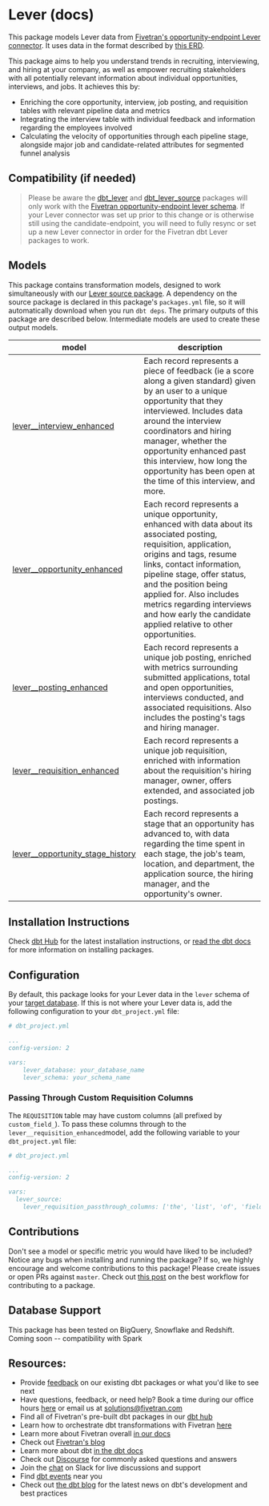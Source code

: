 # Lever (docs)

This package models Lever data from [Fivetran's opportunity-endpoint Lever connector](https://fivetran.com/docs/applications/lever). It uses data in the format described by [this ERD](https://fivetran.com/docs/applications/lever#schemainformation).

This package aims to help you understand trends in recruiting, interviewing, and hiring at your company, as well as empower recruiting stakeholders with all potentially relevant information about individual opportunities, interviews, and jobs. It achieves this by:
- Enriching the core opportunity, interview, job posting, and requisition tables with relevant pipeline data and metrics
- Integrating the interview table with individual feedback and information regarding the employees involved
- Calculating the velocity of opportunities through each pipeline stage, alongside major job and candidate-related attributes for segmented funnel analysis

## Compatibility (if needed)
> Please be aware the [dbt_lever](https://github.com/fivetran/dbt_lever) and [dbt_lever_source](https://github.com/fivetran/dbt_lever_source) packages will only work with the [Fivetran opportunity-endpoint lever schema](https://fivetran.com/docs/applications/connector/changelog). If your Lever connector was set up prior to this change or is otherwise still using the candidate-endpoint, you will need to fully resync or set up a new Lever connector in order for the Fivetran dbt Lever packages to work.

## Models

This package contains transformation models, designed to work simultaneously with our [Lever source package](https://github.com/fivetran/dbt_lever_source). A dependency on the source package is declared in this package's `packages.yml` file, so it will automatically download when you run `dbt deps`. The primary outputs of this package are described below. Intermediate models are used to create these output models.

| **model**                | **description**                                                                                                                                |
| ------------------------ | ---------------------------------------------------------------------------------------------------------------------------------------------- |
| [lever__interview_enhanced](https://github.com/fivetran/dbt_lever/blob/master/models/lever__interview_enhanced.sql)             | Each record represents a piece of feedback (ie a score along a given standard) given by an user to a unique opportunity that they interviewed. Includes data around the interview coordinators and hiring manager, whether the opportunity enhanced past this interview, how long the opportunity has been open at the time of this interview, and more. |
| [lever__opportunity_enhanced](https://github.com/fivetran/dbt_lever/blob/master/models/lever__opportunity_enhanced.sql)             | Each record represents a unique opportunity, enhanced with data about its associated posting, requisition, application, origins and tags, resume links, contact information, pipeline stage, offer status, and the position being applied for. Also includes metrics regarding interviews and how early the candidate applied relative to other opportunities. |
| [lever__posting_enhanced](https://github.com/fivetran/dbt_lever/blob/master/models/lever__posting_enhanced.sql)             | Each record represents a unique job posting, enriched with metrics surrounding submitted applications, total and open opportunities, interviews conducted, and associated requisitions. Also includes the posting's tags and hiring manager. |
| [lever__requisition_enhanced](https://github.com/fivetran/dbt_lever/blob/master/models/lever__requisition_enhanced.sql)             | Each record represents a unique job requisition, enriched with information about the requisition's hiring manager, owner, offers extended, and associated job postings. |
| [lever__opportunity_stage_history](https://github.com/fivetran/dbt_lever/blob/master/models/lever__opportunity_stage_history.sql)             | Each record represents a stage that an opportunity has advanced to, with data regarding the time spent in each stage, the job's team, location, and department, the application source, the hiring manager, and the opportunity's owner.  |

## Installation Instructions
Check [dbt Hub](https://hub.getdbt.com/) for the latest installation instructions, or [read the dbt docs](https://docs.getdbt.com/docs/package-management) for more information on installing packages.

## Configuration
By default, this package looks for your Lever data in the `lever` schema of your [target database](https://docs.getdbt.com/docs/running-a-dbt-project/using-the-command-line-interface/configure-your-profile). If this is not where your Lever data is, add the following configuration to your `dbt_project.yml` file:

```yml
# dbt_project.yml

...
config-version: 2

vars:
    lever_database: your_database_name
    lever_schema: your_schema_name 
```

### Passing Through Custom Requisition Columns
The `REQUISITION` table may have custom columns (all prefixed by `custom_field_`). To pass these columns through to the `lever__requisition_enhanced`model, add the following variable to your `dbt_project.yml` file:

```yml
# dbt_project.yml

...
config-version: 2

vars:
  lever_source:
    lever_requisition_passthrough_columns: ['the', 'list', 'of', 'fields']
```

## Contributions
Don't see a model or specific metric you would have liked to be included? Notice any bugs when installing 
and running the package? If so, we highly encourage and welcome contributions to this package! 
Please create issues or open PRs against `master`. Check out [this post](https://discourse.getdbt.com/t/contributing-to-a-dbt-package/657) on the best workflow for contributing to a package.

## Database Support
This package has been tested on BigQuery, Snowflake and Redshift.
Coming soon -- compatibility with Spark

## Resources:
- Provide [feedback](https://www.surveymonkey.com/r/DQ7K7WW) on our existing dbt packages or what you'd like to see next
- Have questions, feedback, or need help? Book a time during our office hours [here](https://calendly.com/fivetran-solutions-team/fivetran-solutions-team-office-hours) or email us at solutions@fivetran.com
- Find all of Fivetran's pre-built dbt packages in our [dbt hub](https://hub.getdbt.com/fivetran/)
- Learn how to orchestrate dbt transformations with Fivetran [here](https://fivetran.com/docs/transformations/dbt)
- Learn more about Fivetran overall [in our docs](https://fivetran.com/docs)
- Check out [Fivetran's blog](https://fivetran.com/blog)
- Learn more about dbt [in the dbt docs](https://docs.getdbt.com/docs/introduction)
- Check out [Discourse](https://discourse.getdbt.com/) for commonly asked questions and answers
- Join the [chat](http://slack.getdbt.com/) on Slack for live discussions and support
- Find [dbt events](https://events.getdbt.com) near you
- Check out [the dbt blog](https://blog.getdbt.com/) for the latest news on dbt's development and best practices
